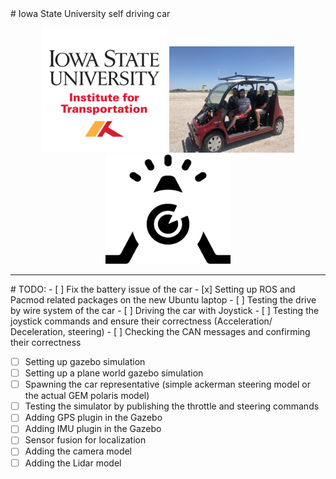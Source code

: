<t align="center"> 
# Iowa State University self driving car

 <p align="center">
  <img width="200" height="200" src="images/ISU.jpg"> 
  <img width="200" height="170" src="images/IMG_6933.JPG">
    <img width="200" height="175" src="images/reactor.png">
</p>

 <!-- <p align="center">
  <img width="460" height="360" src="images/IMG_6933.JPG">
</p> -->

---
<t align="left"> 
# TODO:
- [ ] Fix the battery issue of the car
- [x]   Setting up ROS and Pacmod related packages on the new Ubuntu laptop
- [ ]    Testing the drive by wire system of the car
  - [ ]    Driving the car with Joystick
  - [ ]    Testing the joystick commands and ensure their correctness (Acceleration/ Deceleration, steering)
  - [ ]    Checking the CAN messages and confirming their correctness

- [ ]   Setting up gazebo simulation
  - [ ]   Setting up a plane world gazebo simulation
  - [ ]   Spawning the car representative (simple ackerman steering model or the actual GEM polaris model)
  - [ ]   Testing the simulator by publishing the throttle and steering commands
  - [ ]   Adding GPS plugin in the Gazebo
  - [ ]   Adding IMU plugin in the Gazebo
  - [ ]   Sensor fusion for localization
  - [ ]   Adding the camera model
  - [ ]   Adding the Lidar model